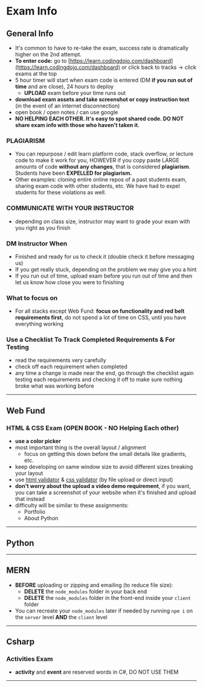 # Exam Info

## General Info

- It's common to have to re-take the exam, success rate is dramatically higher on the 2nd attempt.
- **To enter code:** go to [https://learn.codingdojo.com/dashboard](https://learn.codingdojo.com/dashboard) or click back to tracks -> click exams at the top
- 5 hour timer will start when exam code is entered (DM **if you run out of time** and are close), 24 hours to deploy
  - **UPLOAD** exam before your time runs out
- **download exam assets and take screenshot or copy instruction text** (in the event of an internet disconnection)
- open book / open notes / can use google
- **NO HELPING EACH OTHER. It's easy to spot shared code. DO NOT share exam info with those who haven't taken it.**

### PLAGIARISM

- You can repurpose / edit learn platform code, stack overflow, or lecture code to make it work for you, HOWEVER if you copy paste LARGE amounts of code **without any changes**, that is considered **plagiarism**. Students have been **EXPELLED for plagiarism.**
- Other examples: cloning entire online repos of a past students exam, sharing exam code with other students, etc. We have had to expel students for these violations as well.

### COMMUNICATE WITH YOUR INSTRUCTOR

- depending on class size, instructor may want to grade your exam with you right as you finish

### DM Instructor When

- Finished and ready for us to check it (double check it before messaging us)
- If you get really stuck, depending on the problem we may give you a hint
- If you run out of time, upload exam before you run out of time and then let us know how close you were to finishing

### What to focus on

- For all stacks except Web Fund: **focus on functionality and red belt requirements first**, do not spend a lot of time on CSS, until you have everything working

### Use a Checklist To Track Completed Requirements & For Testing

- read the requirements very carefully
- check off each requirement when completed
- any time a change is made near the end, go through the checklist again testing each requirements and checking it off to make sure nothing broke what was working before

---

## Web Fund

### HTML & CSS Exam (**OPEN BOOK** - NO Helping Each other)

- **use a color picker**
- most important thing is the overall layout / alignment
  - focus on getting this down before the small details like gradients, etc.
- keep developing on same window size to avoid different sizes breaking your layout
- use [html validator](https://validator.w3.org/) & [css validator](http://www.css-validator.org/) (by file upload or direct input)
- **don't worry about the upload a video demo requirement**, if you want, you can take a screenshot of your website when it's finished and upload that instead
- difficulty will be similar to these assignments:
  - Portfolio
  - About Python

---

## Python

---

## MERN

- **BEFORE** uploading or zipping and emailing (to reduce file size):
  - **DELETE** the `node_modules` folder in your back end
  - **DELETE** the `node_modules` folder in the front-end inside your `client` folder
- You can recreate your `node_modules` later if needed by running `npm i` on the `server` level **AND** the `client` level

---

## Csharp

### Activities Exam

- **activity** and **event** are reserved words in C#, DO NOT USE THEM

---
